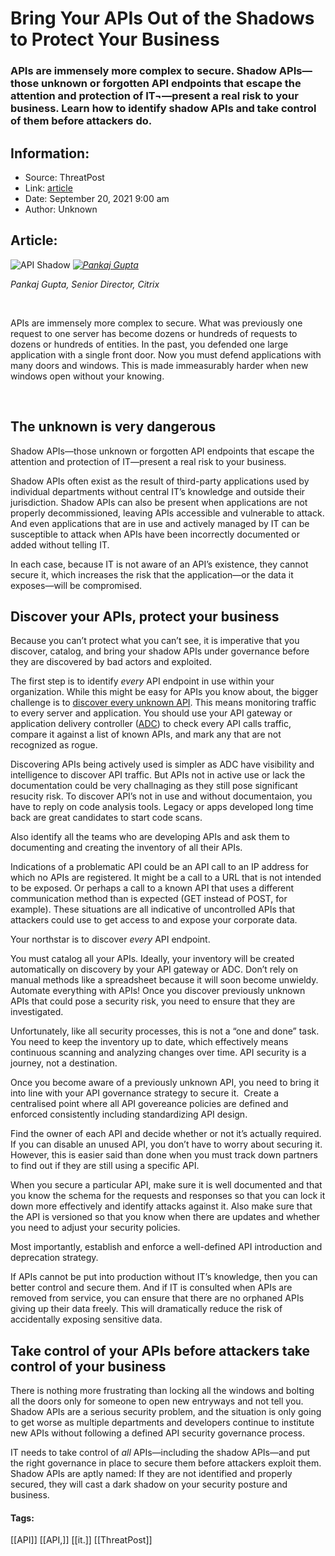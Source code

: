 # Bring Your APIs Out of the Shadows to Protect Your Business
### APIs are immensely more complex to secure. Shadow APIs—those unknown or forgotten API endpoints that escape the attention and protection of IT¬—present a real risk to your business. Learn how to identify shadow APIs and take control of them before attackers do.

## Information:
+ Source: ThreatPost
+ Link: [article](https://kasperskycontenthub.com/threatpost-global/?p=169334)
+ Date: September 20, 2021  9:00 am
+ Author: Unknown


## Article:
![API Shadow](https://media.threatpost.com/wp-content/uploads/sites/103/2021/09/16081604/API-Shadow.jpeg)
*[![Pankaj Gupta](https://media.threatpost.com/wp-content/uploads/sites/103/2021/09/16081324/Pankaj-Gupta-1-214x300.jpg)](https://media.threatpost.com/wp-content/uploads/sites/103/2021/09/16081324/Pankaj-Gupta-1.jpg)*


*Pankaj Gupta, Senior Director, Citrix*


 


APIs are immensely more complex to secure. What was previously one request to one server has become dozens or hundreds of requests to dozens or hundreds of entities. In the past, you defended one large application with a single front door. Now you must defend applications with many doors and windows. This is made immeasurably harder when new windows open without your knowing.


 


The unknown is very dangerous
-----------------------------


Shadow APIs—those unknown or forgotten API endpoints that escape the attention and protection of IT­—present a real risk to your business.


Shadow APIs often exist as the result of third-party applications used by individual departments without central IT’s knowledge and outside their jurisdiction. Shadow APIs can also be present when applications are not properly decommissioned, leaving APIs accessible and vulnerable to attack. And even applications that are in use and actively managed by IT can be susceptible to attack when APIs have been incorrectly documented or added without telling IT.


In each case, because IT is not aware of an API’s existence, they cannot secure it, which increases the risk that the application—or the data it exposes—will be compromised.


Discover your APIs, protect your business
-----------------------------------------


Because you can’t protect what you can’t see, it is imperative that you discover, catalog, and bring your shadow APIs under governance before they are discovered by bad actors and exploited.


The first step is to identify *every* API endpoint in use within your organization. While this might be easy for APIs you know about, the bigger challenge is to [discover every unknown API](https://www.citrix.com/blogs/2021/04/14/api-protection-made-simple-with-api-discovery/). This means monitoring traffic to every server and application. You should use your API gateway or application delivery controller ([ADC](https://www.citrix.com/products/citrix-adc/)) to check every API calls traffic, compare it against a list of known APIs, and mark any that are not recognized as rogue.


Discovering APIs being actively used is simpler as ADC have visibility and intelligence to discover API traffic. But APIs not in active use or lack the documentation could be very challnaging as they still pose significant resucity risk. To discover API’s not in use and without documentaion, you have to reply on code analysis tools. Legacy or apps developed long time back are great candidates to start code scans.


Also identify all the teams who are developing APIs and ask them to documenting and creating the inventory of all their APIs.


Indications of a problematic API could be an API call to an IP address for which no APIs are registered. It might be a call to a URL that is not intended to be exposed. Or perhaps a call to a known API that uses a different communication method than is expected (GET instead of POST, for example). These situations are all indicative of uncontrolled APIs that attackers could use to get access to and expose your corporate data.


Your northstar is to discover *every* API endpoint.


You must catalog all your APIs. Ideally, your inventory will be created automatically on discovery by your API gateway or ADC. Don’t rely on manual methods like a spreadsheet because it will soon become unwieldy. Automate everything with APIs! Once you discover previously unknown APIs that could pose a security risk, you need to ensure that they are investigated.


Unfortunately, like all security processes, this is not a “one and done” task. You need to keep the inventory up to date, which effectively means continuous scanning and analyzing changes over time. API security is a journey, not a destination.


Once you become aware of a previously unknown API, you need to bring it into line with your API governance strategy to secure it.  Create a centralised point where all API govereance policies are defined and enforced consistently including standardizing API design.


Find the owner of each API and decide whether or not it’s actually required. If you can disable an unused API, you don’t have to worry about securing it. However, this is easier said than done when you must track down partners to find out if they are still using a specific API.


When you secure a particular API, make sure it is well documented and that you know the schema for the requests and responses so that you can lock it down more effectively and identify attacks against it. Also make sure that the API is versioned so that you know when there are updates and whether you need to adjust your security policies.


Most importantly, establish and enforce a well-defined API introduction and deprecation strategy.


If APIs cannot be put into production without IT’s knowledge, then you can better control and secure them. And if IT is consulted when APIs are removed from service, you can ensure that there are no orphaned APIs giving up their data freely. This will dramatically reduce the risk of accidentally exposing sensitive data.


Take control of your APIs before attackers take control of your business
------------------------------------------------------------------------


There is nothing more frustrating than locking all the windows and bolting all the doors only for someone to open new entryways and not tell you. Shadow APIs are a serious security problem, and the situation is only going to get worse as multiple departments and developers continue to institute new APIs without following a defined API security governance process.


IT needs to take control of *all* APIs—including the shadow APIs—and put the right governance in place to secure them before attackers exploit them. Shadow APIs are aptly named: If they are not identified and properly secured, they will cast a dark shadow on your security posture and business.




#### Tags:
[[API]] [[API,]] [[it.]] [[ThreatPost]]
